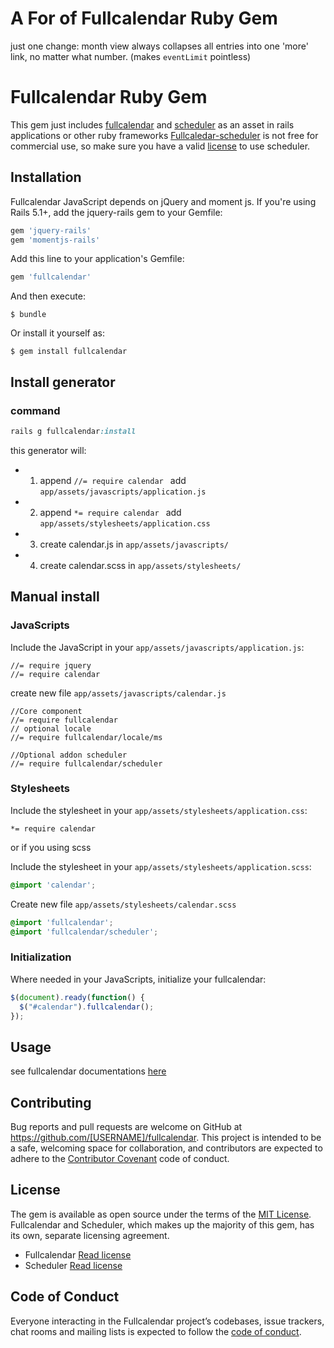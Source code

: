 # A For of Fullcalendar Ruby Gem


just one change: month view always collapses all entries into one
'more' link, no matter what number.  (makes `eventLimit` pointless)


# Fullcalendar Ruby Gem

This gem just includes [fullcalendar](https://fullcalendar.io/) and [scheduler](https://fullcalendar.io/scheduler/) as an asset in rails applications or other ruby frameworks
[Fullcaledar-scheduler](https://fullcalendar.io/scheduler/) is not free for commercial use, so make sure you have a valid [license](https://fullcalendar.io/scheduler/license/) to use scheduler.


## Installation

Fullcalendar JavaScript depends on jQuery and moment js. If you're using Rails 5.1+, add the jquery-rails gem to your Gemfile:

```ruby
gem 'jquery-rails'
gem 'momentjs-rails'
```

Add this line to your application's Gemfile:

```ruby
gem 'fullcalendar'
```

And then execute:

    $ bundle

Or install it yourself as:

    $ gem install fullcalendar


## Install generator

### command
```ruby
rails g fullcalendar:install 
```

this generator will: 
  -  1. append ```//= require calendar ``` add `app/assets/javascripts/application.js`
  -  2. append ```*= require calendar ``` add `app/assets/stylesheets/application.css`
  -  3. create calendar.js  in ```app/assets/javascripts/```
  -  4. create calendar.scss in  ```app/assets/stylesheets/```

## Manual install

### JavaScripts

Include the JavaScript in your `app/assets/javascripts/application.js`:
```
//= require jquery
//= require calendar

```
create new file `app/assets/javascripts/calendar.js`
```
//Core component
//= require fullcalendar
// optional locale
//= require fullcalendar/locale/ms

//Optional addon scheduler
//= require fullcalendar/scheduler

```

### Stylesheets 
Include the stylesheet in your `app/assets/stylesheets/application.css`:
```
*= require calendar
```

or if you using scss

Include the stylesheet in your `app/assets/stylesheets/application.scss`:
```scss
@import 'calendar';
```

Create new file `app/assets/stylesheets/calendar.scss`
```scss
@import 'fullcalendar';
@import 'fullcalendar/scheduler';
```

### Initialization 
Where needed in your JavaScripts, initialize your fullcalendar:

```js
$(document).ready(function() {
  $("#calendar").fullcalendar();
});
```

## Usage
see fullcalendar documentations [here](https://fullcalendar.io/docs)

## Contributing

Bug reports and pull requests are welcome on GitHub at https://github.com/[USERNAME]/fullcalendar. This project is intended to be a safe, welcoming space for collaboration, and contributors are expected to adhere to the [Contributor Covenant](http://contributor-covenant.org) code of conduct.

## License

The gem is available as open source under the terms of the [MIT License](https://opensource.org/licenses/MIT).  
Fullcalendar and Scheduler, which makes up the majority of this gem, has its own, separate licensing  agreement.   
- Fullcalendar [Read license](https://github.com/fullcalendar/fullcalendar/blob/master/LICENSE.txt)    
- Scheduler [Read license](https://github.com/fullcalendar/fullcalendar-scheduler/blob/master/LICENSE.md)  

## Code of Conduct

Everyone interacting in the Fullcalendar project’s codebases, issue trackers, chat rooms and mailing lists is expected to follow the [code of conduct](https://github.com/[USERNAME]/fullcalendar/blob/master/CODE_OF_CONDUCT.md).
